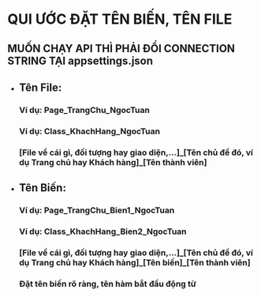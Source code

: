 <div>
  <h1>QUI ƯỚC ĐẶT TÊN BIẾN, TÊN FILE</h1>
</div>
<div>
  <h2>MUỐN CHẠY API THÌ PHẢI ĐỔI CONNECTION STRING TẠI appsettings.json</h2>
  <ul>
    <li>
      <h2>Tên File:</h2>
      <h3>Ví dụ: Page_TrangChu_NgocTuan</h3>
      <h3>Ví dụ: Class_KhachHang_NgocTuan</h3>
      <h3>[File về cái gì, đối tượng hay giao diện,...]_[Tên chủ đề đó, ví dụ Trang chủ hay Khách hàng]_[Tên thành viên]</h3>
    </li>
     <li>
      <h2>Tên Biến:</h2>
      <h3>Ví dụ: Page_TrangChu_Bien1_NgocTuan</h3>
      <h3>Ví dụ: Class_KhachHang_Bien2_NgocTuan</h3>
      <h3>[File về cái gì, đối tượng hay giao diện,...]_[Tên chủ đề đó, ví dụ Trang chủ hay Khách hàng]_[Tên biến]_[Tên thành viên]</h3>
      <h3>Đặt tên biến rõ ràng, tên hàm bắt đầu động từ</h3>
    </li>
  </ul>
</div>
